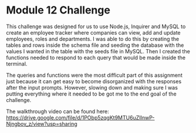 # Module 12 Challenge

This challenge was designed for us to use Node.js, Inquirer and MySQL to create an employee tracker
where companies can view, add and update employees, roles and departments. I was able to do this by 
creating the tables and rows inside the schema file and seeding the database with the values I wanted
in the table with the seeds file in MySQL. Then I created the functions needed to respond to each query 
that would be made inside the terminal. 

The queries and functions were the most difficult part of this assignment just because it can get easy
to become disorganized with the responses after the input prompts. However, slowing down and making sure
I was putting everything where it needed to be got me to the end goal of the challenge.

The walkthrough video can be found here: https://drive.google.com/file/d/1PObp5zqgKt9MTU6uZIInwP-Njngbov_z/view?usp=sharing









